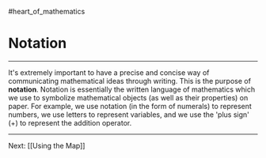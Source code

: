 #heart_of_mathematics 

# Notation

---

It's extremely important to have a precise and concise way of communicating mathematical ideas through writing. This is the purpose of **notation**. Notation is essentially the written language of mathematics which we use to symbolize mathematical objects (as well as their properties) on paper. For example, we use notation (in the form of numerals) to represent numbers, we use letters to represent variables, and we use the 'plus sign' ($+$) to represent the addition operator.

---

Next: [[Using the Map]]